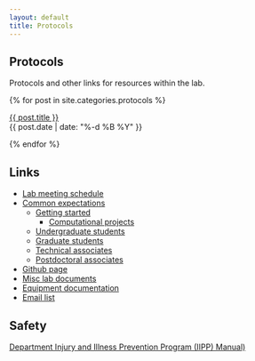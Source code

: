 ```yaml
---
layout: default
title: Protocols
---
```


<section class="archive">

<h2> Protocols </h2>

Protocols and other links for resources within the lab.

{% for post in site.categories.protocols %}

  <article class="row gutters">
    <a href="{{ site.baseurl }}{{ post.url }}" title="{{ post.title }}" class="col span_8">{{ post.title }}</a>
    <div class="post-date col span_4">
      <time datetime="{{ post.date | date: '%Y-%m-%d' }}">{{ post.date | date: "%-d %B %Y" }}</time>
    </div>
  </article>

{% endfor %}
</section>


<section class="archive">

## Links
  
  - [Lab meeting schedule](https://syno.seas.ucla.edu/drive/oo/r/450933481663373314)
  - [Common expectations](/team/expectations/common.html)
    - [Getting started](/team/expectations/setup.html)
      - [Computational projects](/team/computational_start.html)
    - [Undergraduate students](/team/expectations/ugrad.html)
    - [Graduate students](/team/expectations/grad.html)
    - [Technical associates](/team/expectations/tech.html)
    - [Postdoctoral associates](/team/expectations/postdoc.html)
  - [Github page](https://github.com/meyer-lab/)
  - [Misc lab documents](https://github.com/meyer-lab/misc-docs)
  - [Equipment documentation](https://syno.seas.ucla.edu/drive/d/s/413621497437887399/lUYb4tR1Tm8NOC6FRuwcwmtNvPWoe3ea-KSWA33oChQY_)
  - [Email list](https://groups.google.com/forum/#!forum/asmlab)

</section>

<section class="archive">

## Safety

[Department Injury and Illness Prevention Program (IIPP) Manual)](http://www.bioeng.ucla.edu/dept-iipp/)

</section>
